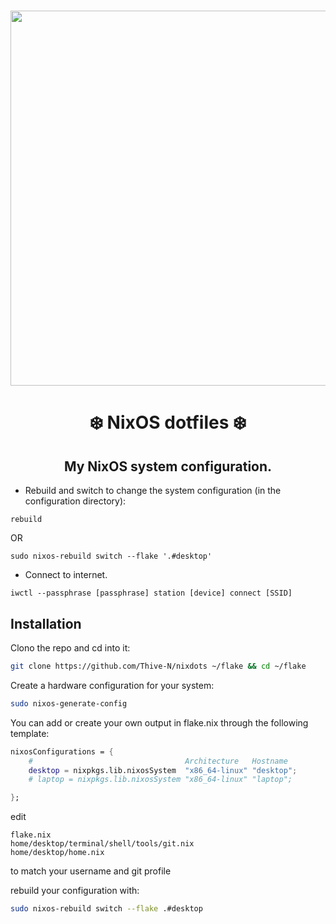 <h1 align="center">
<a href='#'><img src="https://raw.githubusercontent.com/catppuccin/catppuccin/main/assets/palette/macchiato.png" width="600px"/></a>

<h1 align = center><b>❄️ NixOS dotfiles ❄️</b></h1>
<h2 align="center">My NixOS system configuration.</h2>

- Rebuild and switch to change the system configuration (in the configuration directory):

```
rebuild
```

OR

```
sudo nixos-rebuild switch --flake '.#desktop'
```

- Connect to internet.

```
iwctl --passphrase [passphrase] station [device] connect [SSID]
```

## Installation

Clono the repo and cd into it:

```bash
git clone https://github.com/Thive-N/nixdots ~/flake && cd ~/flake
```

Create a hardware configuration for your system:

```bash
sudo nixos-generate-config
```

You can add or create your own output in flake.nix through the following template:

```nix
nixosConfigurations = {
    #                                  Architecture   Hostname
    desktop = nixpkgs.lib.nixosSystem  "x86_64-linux" "desktop";
    # laptop = nixpkgs.lib.nixosSystem "x86_64-linux" "laptop";

};
```

edit

```
flake.nix
home/desktop/terminal/shell/tools/git.nix
home/desktop/home.nix
```

to match your username and git profile

rebuild your configuration with:

```bash
sudo nixos-rebuild switch --flake .#desktop
```
